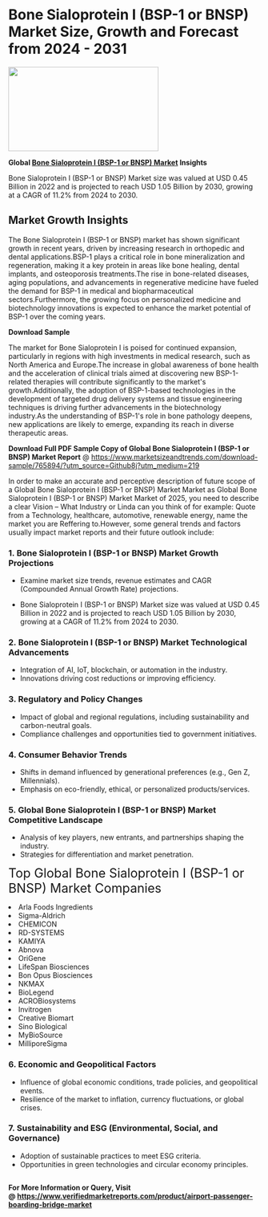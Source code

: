 <H1>Bone Sialoprotein I (BSP-1 or BNSP) Market Size, Growth and Forecast from 2024 - 2031</H1><img class="aligncenter size-medium wp-image-584254" src="https://thirdeyenews.in/wp-content/uploads/2024/09/Global-Market-Research-300x168.jpeg" alt="" width="300" height="168" /><p><strong>Global&nbsp;<a href="https://www.marketsizeandtrends.com/download-sample/765894/?utm_source=Github8j?utm_medium=219">Bone Sialoprotein I (BSP-1 or BNSP) Market</a> Insights</strong></p><p>Bone Sialoprotein I (BSP-1 or BNSP) Market size was valued at USD 0.45 Billion in 2022 and is projected to reach USD 1.05 Billion by 2030, growing at a CAGR of 11.2% from 2024 to 2030.</p><p><h2>Market Growth Insights</h2> <p>The Bone Sialoprotein I (BSP-1 or BNSP) market has shown significant growth in recent years, driven by increasing research in orthopedic and dental applications.BSP-1 plays a critical role in bone mineralization and regeneration, making it a key protein in areas like bone healing, dental implants, and osteoporosis treatments.The rise in bone-related diseases, aging populations, and advancements in regenerative medicine have fueled the demand for BSP-1 in medical and biopharmaceutical sectors.Furthermore, the growing focus on personalized medicine and biotechnology innovations is expected to enhance the market potential of BSP-1 over the coming years.</p> <p><strong>Download Sample</strong></p> <p>The market for Bone Sialoprotein I is poised for continued expansion, particularly in regions with high investments in medical research, such as North America and Europe.The increase in global awareness of bone health and the acceleration of clinical trials aimed at discovering new BSP-1-related therapies will contribute significantly to the market's growth.Additionally, the adoption of BSP-1-based technologies in the development of targeted drug delivery systems and tissue engineering techniques is driving further advancements in the biotechnology industry.As the understanding of BSP-1's role in bone pathology deepens, new applications are likely to emerge, expanding its reach in diverse therapeutic areas.</p> <p><span class=""><strong>Download Full PDF Sample Copy of Global Bone Sialoprotein I (BSP-1 or BNSP) Market Report</strong> @ <a href="https://www.marketsizeandtrends.com/download-sample/765894/?utm_source=Github8j?utm_medium=219" target="_blank">https://www.marketsizeandtrends.com/download-sample/765894/?utm_source=Github8j?utm_medium=219</a></span></p><p>In order to make an accurate and perceptive description of future scope of a Global&nbsp;Bone Sialoprotein I (BSP-1 or BNSP) Market Market as Global&nbsp;Bone Sialoprotein I (BSP-1 or BNSP) Market Market of 2025, you need to describe a clear Vision &ndash; What Industry or Linda can you think of for example: Quote from a Technology, healthcare, automotive, renewable energy, name the market you are Reffering to.However, some general trends and factors usually impact market reports and their future outlook include:</p><h3>1.&nbsp;<strong>Bone Sialoprotein I (BSP-1 or BNSP) Market Growth Projections</strong></h3><ul><li>Examine market size trends, revenue estimates and CAGR (Compounded Annual Growth Rate) projections.</li><li><p>Bone Sialoprotein I (BSP-1 or BNSP) Market size was valued at USD 0.45 Billion in 2022 and is projected to reach USD 1.05 Billion by 2030, growing at a CAGR of 11.2% from 2024 to 2030.</p></li></ul><h3>2.&nbsp;<strong>Bone Sialoprotein I (BSP-1 or BNSP) Market Technological Advancements</strong></h3><ul><li>Integration of AI, IoT, blockchain, or automation in the industry.</li><li>Innovations driving cost reductions or improving efficiency.</li></ul><h3>3.&nbsp;<strong>Regulatory and Policy Changes</strong></h3><ul><li>Impact of global and regional regulations, including sustainability and carbon-neutral goals.</li><li>Compliance challenges and opportunities tied to government initiatives.</li></ul><h3>4.&nbsp;<strong>Consumer Behavior Trends</strong></h3><ul><li>Shifts in demand influenced by generational preferences (e.g., Gen Z, Millennials).</li><li>Emphasis on eco-friendly, ethical, or personalized products/services.</li></ul><h3>5.&nbsp;<strong>Global Bone Sialoprotein I (BSP-1 or BNSP) Market Competitive Landscape</strong></h3><ul><li>Analysis of key players, new entrants, and partnerships shaping the industry.</li><li>Strategies for differentiation and market penetration.</li></ul><p data-pm-slice="1 1 []"><span style="color: inherit; font-family: inherit; font-size: 25px;">Top Global Bone Sialoprotein I (BSP-1 or BNSP) Market Companies</span></p><div class="" data-test-id=""><p><li>Arla Foods Ingredients</li><li> Sigma-Aldrich</li><li> CHEMICON</li><li> RD-SYSTEMS</li><li> KAMIYA</li><li> Abnova</li><li> OriGene</li><li> LifeSpan Biosciences</li><li> Bon Opus Biosciences</li><li> NKMAX</li><li> BioLegend</li><li> ACROBiosystems</li><li> Invitrogen</li><li> Creative Biomart</li><li> Sino Biological</li><li> MyBioSource</li><li> MilliporeSigma</li></p></div><h3>6.&nbsp;<strong>Economic and Geopolitical Factors</strong></h3><ul><li>Influence of global economic conditions, trade policies, and geopolitical events.</li><li>Resilience of the market to inflation, currency fluctuations, or global crises.</li></ul><h3>7.&nbsp;<strong>Sustainability and ESG (Environmental, Social, and Governance)</strong></h3><ul><li>Adoption of sustainable practices to meet ESG criteria.</li><li>Opportunities in green technologies and circular economy principles.</li></ul><h2><strong style="font-size: 14px;">For More Information or Query, Visit @&nbsp;</strong><a style="background-color: #ffffff; font-size: 14px;" href="https://www.marketsizeandtrends.com/report/bone-sialoprotein-i-bsp-1-or-bnsp-market/" target="_blank">https://www.verifiedmarketreports.com/product/airport-passenger-boarding-bridge-market</a></h2>